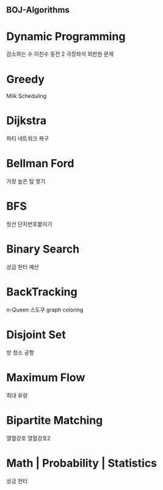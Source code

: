 ## BOJ-Algorithms

# Dynamic Programming
감소하는 수
이친수
동전 2
극장좌석
외판원 문제

# Greedy
Milk Scheduling

# Dijkstra 
파티
네트워크 복구

# Bellman Ford
가장 높은 탑 쌓기

# BFS
빙산
단지번호붙이기

# Binary Search
상금 헌터
예산

# BackTracking
n-Queen
스도쿠
graph coloring

# Disjoint Set
방 청소
공항

# Maximum Flow
최대 유량

# Bipartite Matching
열혈강호
열혈강호2

# Math | Probability | Statistics
상금 헌터
